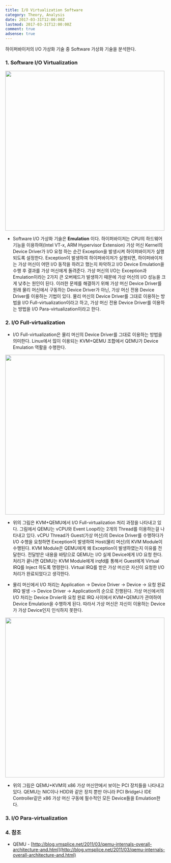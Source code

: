 ```yaml
---
title: I/O Virtualization Software
category: Theory, Analysis
date: 2017-03-31T12:00:00Z
lastmod: 2017-03-31T12:00:00Z
comment: true
adsense: true
---
```


하이퍼바이저의 I/O 가상화 기술 중 Software 가상화 기술을 분석한다.

### 1. Software I/O Virtualization

<img src="{{site.baseurl}}/images/theory_analysis/IO_Virtualization_Software/Software_IO_Virtualization.PNG" width="500px">

* Software I/O 가상화 기술은 **Emulation** 이다. 하이퍼바이저는 CPU의 하드웨어 기능을 이용하여(Intel VT-x, ARM Hypervisor Extension) 가상 머신 Kernel의 Device Driver가 I/O 요청 하는 순간 Exception을 발생시켜 하이퍼바이저가 실행되도록 설정한다. Exception이 발생하여 하이퍼바이저가 실행되면, 하이퍼바이저는 가상 머신이 어떤 I/O 동작을 하려고 했는지 파악하고 I/O Device Emulation을 수행 후 결과를 가상 머신에게 돌려준다. 가상 머신의 I/O는 Exception과 Emulation이라는 2가지 큰 오버헤드가 발생하기 때문에 가상 머신의 I/O 성능을 크게 낮추는 원인이 된다. 이러한 문제를 해결하기 위해 가상 머신 Device Driver를 원래 물리 머신에서 구동하는 Device Driver가 아닌, 가상 머신 전용 Device Driver를 이용하는 기법이 있다. 물리 머신의 Device Driver를 그대로 이용하는 방법을 I/O Full-virtualization이라고 하고, 가상 머신 전용 Device Driver를 이용하는 방법을 I/O Para-virtualization이라고 한다.

### 2. I/O Full-virtualization

* I/O Full-virtualization은 물리 머신의 Device Driver를 그대로 이용하는 방법을 의미한다. Linux에서 많이 이용되는 KVM+QEMU 조합에서 QEMU가 Device Emulation 역활을 수행한다.

<img src="{{site.baseurl}}/images/theory_analysis/IO_Virtualization_Software/KVM_QEMU_IO_Process.PNG" width="500px">

* 위의 그림은 KVM+QEMU에서 I/O Full-virtualization 처리 과정을 나타내고 있다. 그림에서 QEMU는 vCPU와 Event Loop라는 2개의 Thread를 이용하는걸 나타내고 있다. vCPU Thread가 Guest(가상 머신)의 Device Driver를 수행하다가 I/O 수행을 요청하면 Exception이 발생하여 Host(물리 머신)의 KVM Module이 수행된다. KVM Module은 QEMU에게 왜 Exception이 발생하였는지 이유를 전달한다. 전달받은 내용을 바탕으로 QEMU는 I/O 실제 Device에게 I/O 요청 한다. 처리가 끝나면 QEMU는 KVM Module에게 irqfd를 통해서 Guest에게 Virtual IRQ를 Inject 하도록 명령한다. Virtual IRQ를 받은 가상 머신은 자신이 요청한 I/O 처리가 완료되었다고 생각한다.

* 물리 머신에서 I/O 처리는 Application -> Device Driver -> Device -> 요청 완료 IRQ 발생 -> Device Driver -> Application의 순으로 진행된다. 가상 머신에서의 I/O 처리는 Device Drvier와 요청 완료 IRQ 사이에서 KVM+QEMU가 관여하여 Device Emulation을 수행하게 된다. 따라서 가상 머신은
자신이 이용하는 Device가 가상 Device인지 인식하지 못한다.

<img src="{{site.baseurl}}/images/theory_analysis/IO_Virtualization_Software/KVM_QEMU_IO_
Device.PNG" width="500px">

* 위의 그림은 QEMU+KVM의 x86 가상 머신안에서 보이는 PCI 장치들을 나타내고 있다. QEMU는 NIC이나 HDD와 같은 장치 뿐만 아니라 PCI Bridge나 IDE Controller같은 x86 가상 머신 구동에 필수적인 모든 Device들을 Emulation한다.

### 3. I/O Para-virtualization


### 4. 참조
* QEMU - [http://blog.vmsplice.net/2011/03/qemu-internals-overall-architecture-and.html](http://blog.vmsplice.net/2011/03/qemu-internals-overall-architecture-and.html)
